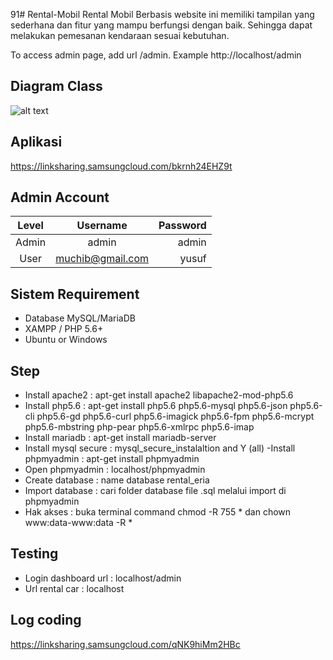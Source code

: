 91# Rental-Mobil
Rental Mobil Berbasis website ini memiliki tampilan yang sederhana dan fitur yang mampu berfungsi dengan baik. Sehingga dapat melakukan pemesanan kendaraan sesuai kebutuhan.

To access admin page, add url /admin. Example http://localhost/admin

## Diagram Class

![alt text](https://www.mediafire.com/file/82inr6ofe5r5lbr/Diagram+Tanpa+Judul.drawio.png)

## Aplikasi

https://linksharing.samsungcloud.com/bkrnh24EHZ9t

## Admin Account
|   Level   |     Username      | Password |
|:---------:|:-----------------:|---------:|
| Admin     |  admin            | admin    |
| User      |  muchib@gmail.com  | yusuf    |

## Sistem Requirement
- Database MySQL/MariaDB
- XAMPP / PHP 5.6+
- Ubuntu or Windows

## Step
- Install apache2 : apt-get install apache2 libapache2-mod-php5.6
- Install php5.6 : apt-get install php5.6 php5.6-mysql php5.6-json php5.6-cli php5.6-gd php5.6-curl php5.6-imagick php5.6-fpm php5.6-mcrypt php5.6-mbstring php-pear php5.6-xmlrpc php5.6-imap 
- Install mariadb : apt-get install mariadb-server
- Install mysql secure : mysql_secure_instalaltion and Y (all)
-Install phpmyadmin : apt-get install phpmyadmin
- Open phpmyadmin : localhost/phpmyadmin
- Create database : name database rental_eria
- Import database : cari folder database file .sql melalui import di phpmyadmin
- Hak akses : buka terminal command chmod -R 755 * dan chown www:data-www:data -R *

## Testing
- Login dashboard url : localhost/admin
- Url rental car : localhost

## Log coding

https://linksharing.samsungcloud.com/qNK9hiMm2HBc